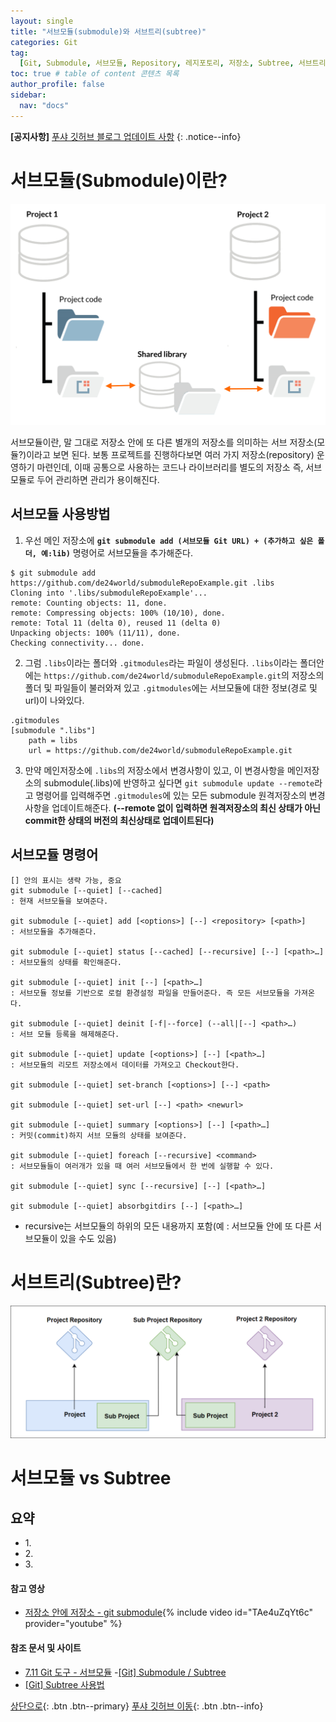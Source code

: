 ```yaml
---
layout: single
title: "서브모듈(submodule)와 서브트리(subtree)"
categories: Git
tag:
  [Git, Submodule, 서브모듈, Repository, 레지포토리, 저장소, Subtree, 서브트리]
toc: true # table of content 콘텐츠 목록
author_profile: false
sidebar:
  nav: "docs"
---
```


**[공지사항]** [푸샤 깃허브 블로그 업데이트 사항](https://github.com/de24world/de24world.github.io)
{: .notice--info}

# 서브모듈(Submodule)이란?

<img src="/assets/images/Git/submodules-monorepo.png" />

서브모듈이란, 말 그대로 저장소 안에 또 다른 별개의 저장소를 의미하는 서브 저장소(모듈?)이라고 보면 된다. 보통 프로젝트를 진행하다보면 여러 가지 저장소(repository) 운영하기 마련인데, 이때 공통으로 사용하는 코드나 라이브러리를 별도의 저장소 즉, 서브모듈로 두어 관리하면 관리가 용이해진다.

## 서브모듈 사용방법

1. 우선 메인 저장소에 <strong>`git submodule add (서브모듈 Git URL) + (추가하고 싶은 폴더, 예:lib)`</strong> 명령어로 서브모듈을 추가해준다.

```
$ git submodule add https://github.com/de24world/submoduleRepoExample.git .libs
Cloning into '.libs/submoduleRepoExample'...
remote: Counting objects: 11, done.
remote: Compressing objects: 100% (10/10), done.
remote: Total 11 (delta 0), reused 11 (delta 0)
Unpacking objects: 100% (11/11), done.
Checking connectivity... done.
```

2. 그럼 `.libs`이라는 폴더와 `.gitmodules`라는 파일이 생성된다. `.libs`이라는 폴더안에는 `https://github.com/de24world/submoduleRepoExample.git`의 저장소의 폴더 및 파일들이 불러와져 있고 `.gitmodules`에는 서브모듈에 대한 정보(경로 및 url)이 나와있다.

```
.gitmodules
[submodule ".libs"]
    path = libs
    url = https://github.com/de24world/submoduleRepoExample.git
```

3. 만약 메인저장소에 `.libs`의 저장소에서 변경사항이 있고, 이 변경사항을 메인저장소의 submodule(.libs)에 반영하고 싶다면 `git submodule update --remote`라고 명령어를 입력해주면 `.gitmodules`에 있는 모든 submodule 원격저장소의 변경사항을 업데이트해준다. <strong>(--remote 없이 입력하면 원격저장소의 최신 상태가 아닌 commit한 상태의 버전의 최신상태로 업데이트된다)</strong>

## 서브모듈 명령어

```
[] 안의 표시는 생략 가능, 중요
git submodule [--quiet] [--cached]
: 현재 서브모듈을 보여준다.

git submodule [--quiet] add [<options>] [--] <repository> [<path>]
: 서브모듈을 추가해준다.

git submodule [--quiet] status [--cached] [--recursive] [--] [<path>…​]
: 서브모듈의 상태를 확인해준다.

git submodule [--quiet] init [--] [<path>…​]
: 서브모듈 정보를 기반으로 로컬 환경설정 파일을 만들어준다. 즉 모든 서브모듈을 가져온다.

git submodule [--quiet] deinit [-f|--force] (--all|[--] <path>…​)
: 서브 모듈 등록을 해제해준다.

git submodule [--quiet] update [<options>] [--] [<path>…​]
: 서브모듈의 리모트 저장소에서 데이터를 가져오고 Checkout한다.

git submodule [--quiet] set-branch [<options>] [--] <path>

git submodule [--quiet] set-url [--] <path> <newurl>

git submodule [--quiet] summary [<options>] [--] [<path>…​]
: 커밋(commit)하지 서브 모듈의 상태를 보여준다.

git submodule [--quiet] foreach [--recursive] <command>
: 서브모듈들이 여러개가 있을 때 여러 서브모듈에서 한 번에 실행할 수 있다.

git submodule [--quiet] sync [--recursive] [--] [<path>…​]

git submodule [--quiet] absorbgitdirs [--] [<path>…​]
```

- recursive는 서브모듈의 하위의 모든 내용까지 포함(예 : 서브모듈 안에 또 다른 서브모듈이 있을 수도 있음)

# 서브트리(Subtree)란?

<img src="/assets/images/Git/subtree.png" />

# 서브모듈 vs Subtree

<div class="notice--success">
<h2>요약</h2>
<ul>
  <li>1. </li>
  <li>2. </li>
  <li>3. </li>
</ul>
</div>

#### 참고 영상

- [저장소 안에 저장소 - git submodule](https://youtu.be/TAe4uZqYt6c){% include video id="TAe4uZqYt6c" provider="youtube" %}

#### 참조 문서 및 사이트

- [7.11 Git 도구 - 서브모듈](https://git-scm.com/book/ko/v2/Git-%EB%8F%84%EA%B5%AC-%EC%84%9C%EB%B8%8C%EB%AA%A8%EB%93%88) -[[Git] Submodule / Subtree](https://machine-geon.tistory.com/167)
- [[Git] Subtree 사용법](https://www.three-snakes.com/git/git-subtree)

[상단으로](#svg-란){: .btn .btn--primary}
[푸샤 깃허브 이동](https://github.com/de24world){: .btn .btn--info}

```

```
